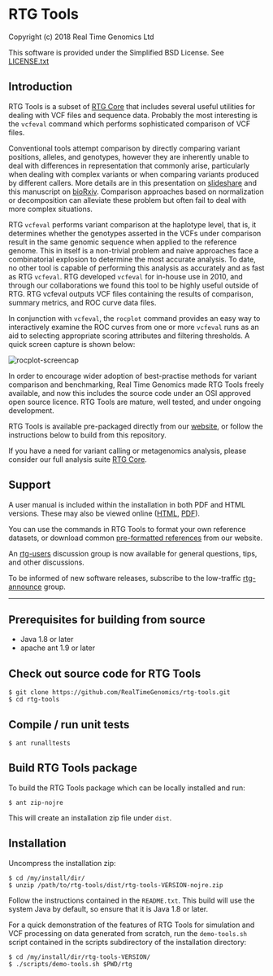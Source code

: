 # RTG Tools

Copyright (c) 2018 Real Time Genomics Ltd

This software is provided under the Simplified BSD License. See
[LICENSE.txt](LICENSE.txt)

## Introduction

RTG Tools is a subset of
[RTG Core](https://github.com/RealTimeGenomics/rtg-core)
that includes several useful utilities for dealing with VCF files and
sequence data.  Probably the most interesting is the `vcfeval`
command which performs sophisticated comparison of VCF files.

Conventional tools attempt comparison by directly comparing variant
positions, alleles, and genotypes, however they are inherently unable
to deal with differences in representation that commonly arise,
particularly when dealing with complex variants or when comparing
variants produced by different callers.  More details are in this
presentation on
[slideshare](http://www.slideshare.net/GenomeInABottle/140127-rtg-vcfeval-vcf-comparison-tool)
and this manuscript on
[bioRxiv](http://biorxiv.org/content/early/2015/08/02/023754).
Comparison approaches based on normalization or decomposition can
alleviate these problem but often fail to deal with more complex
situations.

RTG `vcfeval` performs variant comparison at the haplotype level, that
is, it determines whether the genotypes asserted in the VCFs under
comparison result in the same genomic sequence when applied to the
reference genome.  This in itself is a non-trivial problem and naive
approaches face a combinatorial explosion to determine the most
accurate analysis.  To date, no other tool is capable of performing
this analysis as accurately and as fast as RTG `vcfeval`.  RTG
developed `vcfeval` for in-house use in 2010, and through our
collaborations we found this tool to be highly useful outside of
RTG. RTG vcfeval outputs VCF files containing the results of
comparison, summary metrics, and ROC curve data files.

In conjunction with `vcfeval`, the `rocplot` command provides an easy
way to interactively examine the ROC curves from one or more `vcfeval`
runs as an aid to selecting appropriate scoring attributes and
filtering thresholds. A quick screen capture is shown below:

![rocplot-screencap](rocplot-screencap.gif)

In order to encourage wider adoption of best-practise methods for
variant comparison and benchmarking, Real Time Genomics made RTG Tools
freely available, and now this includes the source code under an OSI
approved open source licence.  RTG Tools are mature, well tested, and
under ongoing development.

RTG Tools is available pre-packaged directly from our
[website](http://realtimegenomics.com/products/rtg-tools/), or follow
the instructions below to build from this repository.

If you have a need for variant calling or metagenomics analysis,
please consider our full analysis suite
[RTG Core](http://realtimegenomics.com/products/rtg-core/).


## Support

A user manual is included within the installation in both PDF and HTML
versions. These may also be viewed
online ([HTML](https://realtimegenomics.github.io/rtg-tools/index.html),
[PDF](https://cdn.rawgit.com/RealTimeGenomics/rtg-tools/master/installer/resources/tools/RTGOperationsManual.pdf)).

You can use the commands in RTG Tools to format your own reference
datasets, or download common
[pre-formatted references](http://realtimegenomics.com/news/pre-formatted-reference-datasets/)
from our website.

An
[rtg-users](https://groups.google.com/a/realtimegenomics.com/forum/#!forum/rtg-users)
discussion group is now available for general questions, tips, and
other discussions.

To be informed of new software releases, subscribe to the low-traffic
[rtg-announce](https://groups.google.com/a/realtimegenomics.com/forum/#!forum/rtg-announce)
group.

---

## Prerequisites for building from source

* Java 1.8 or later
* apache ant 1.9 or later

## Check out source code for RTG Tools

    $ git clone https://github.com/RealTimeGenomics/rtg-tools.git
    $ cd rtg-tools

## Compile / run unit tests

    $ ant runalltests

## Build RTG Tools package

To build the RTG Tools package which can be locally installed and run:

    $ ant zip-nojre

This will create an installation zip file under `dist`.

## Installation

Uncompress the installation zip:

    $ cd /my/install/dir/
    $ unzip /path/to/rtg-tools/dist/rtg-tools-VERSION-nojre.zip

Follow the instructions contained in the `README.txt`. This build will
use the system Java by default, so ensure that it is Java 1.8 or
later.

For a quick demonstration of the features of RTG Tools for simulation
and VCF processing on data generated from scratch, run the
`demo-tools.sh` script contained in the scripts subdirectory of the
installation directory:

    $ cd /my/install/dir/rtg-tools-VERSION/
    $ ./scripts/demo-tools.sh $PWD/rtg

